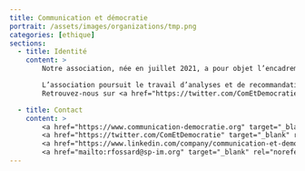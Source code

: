 ```yaml
---
title: Communication et démocratie
portrait: /assets/images/organizations/tmp.png
categories: [ethique]
sections:
  - title: Identité
    content: >
        Notre association, née en juillet 2021, a pour objet l’encadrement des activités de communication et des stratégies d’influence menées pour le compte d’intérêts industriels et financiers, afin de garantir à toutes et à tous une égalité d’accès à la sphère publique.

        L’association poursuit le travail d’analyses et de recommandations engagé ces dernières années dans le cadre du programme <a href="https://sp-im.org/">SPIM</a>. Retrouvez l’essentiel de ces travaux dans le rapport <a href="https://sp-im.org/rapportbc/"><em>Big Corpo. Encadrer la pub et l’influence des multinationales, un impératif écologique et démocratique (juin 2020)</em></a>.<br><br>
        Retrouvez-nous sur <a href="https://twitter.com/ComEtDemocratie">@ComEtDemocratie</a> et <a href="https://www.linkedin.com/company/communication-et-democratie ">LinkedIn</a>.

  - title: Contact
    content: >
        <a href="https://www.communication-democratie.org" target="_blank" rel="noreferrer">Site</a> –
        <a href="https://twitter.com/ComEtDemocratie" target="_blank" rel="noreferrer">Twitter</a> –
        <a href="https://www.linkedin.com/company/communication-et-democratie" target="_blank" rel="noreferrer">LinkedIn</a> –
        <a href="mailto:rfossard@sp-im.org" target="_blank" rel="noreferrer">Mail</a>
---
```

